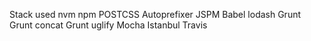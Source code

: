 Stack used
    nvm
    npm
    POSTCSS Autoprefixer
    JSPM
    Babel
    lodash
    Grunt
    Grunt concat
    Grunt uglify
    Mocha
    Istanbul
    Travis
    